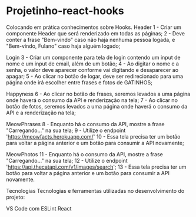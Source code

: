 # Projetinho-react-hooks
Colocando em prática conhecimentos sobre Hooks.
Header
1 - Criar um componente Header que será renderizado em todas as páginas;
2 - Deve conter a frase "Bem-vindo" caso não haja nenhuma pessoa logada, e "Bem-vindo, Fulano" caso haja alguém logado;

Login
3 - Criar um componente para tela de login contendo um input de nome e um input de email, além de um botão;
4 - Ao digitar o nome e a senha, o valor deve aparecer conforme vai digitando e desaparecer ao apagar;
5 - Ao clicar no botão de logar, deve ser redirecionado para uma página onde irá escolher entre frases e fotos de GATINHOS;

Happyness
6 - Ao clicar no botão de frases, seremos levados a uma página onde haverá o consumo da API e renderização na tela;
7 - Ao clicar no botão de fotos, seremos levados a uma página onde haverá o consumo da API e a renderização na tela;

MeowPhrases
8 - Enquanto há o consumo da API, mostre a frase "Carregando..." na sua tela;
9 - Utilize o endpoint 'https://meowfacts.herokuapp.com/'
10 - Essa tela precisa ter um botão para voltar a página anterior e um botão para consumir a API novamente;

MeowPhotos
11 - Enquanto há o consumo da API, mostre a frase "Carregando..." na sua tela;
12 - Utilize o endpoint 'https://api.thecatapi.com/v1/images/search';
13 - Essa tela precisa ter um botão para voltar a página anterior e um botão para consumir a API novamente.



Tecnologias
Tecnologias e ferramentas utilizadas no desenvolvimento do projeto:

VS Code com ESLint
React
